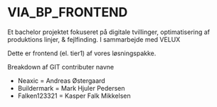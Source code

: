 # VIA_BP_FRONTEND
Et bachelor projektet fokuseret på digitale tvillinger, optimatisering af produktions linjer, & fejlfinding.
I sammarbejde med VELUX

Dette er frontend (el. tier1) af vores løsningspakke.

Breakdown af GIT contributer navne
- Neaxic = Andreas Østergaard
- Buildermark = Mark Hjuler Pedersen
- Falken123321 = Kasper Falk Mikkelsen
